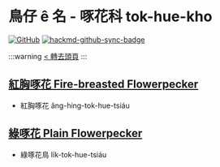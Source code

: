 # 鳥仔 ê 名 - 啄花科 tok-hue-kho

[![GitHub](https://img.shields.io/badge/GitHub-black?logo=github)](https://github.com/siansiansu/tsiau-a-e-mia)
[![hackmd-github-sync-badge](https://hackmd.io/8v0bPYSfTviSYzohUdQgPg/badge)](https://hackmd.io/8v0bPYSfTviSYzohUdQgPg)

:::warning
[< 轉去頭頁](https://hackmd.io/@siansiansu/Hy4VzNvha)
:::

## [紅胸啄花 Fire-breasted Flowerpecker](https://ebird.org/species/fibflo1)

- 紅胸啄花 âng-hing-tok-hue-tsiáu

## [綠啄花 Plain Flowerpecker](https://ebird.org/species/plaflo2)

- 綠啄花鳥 li̍k-tok-hue-tsiáu
